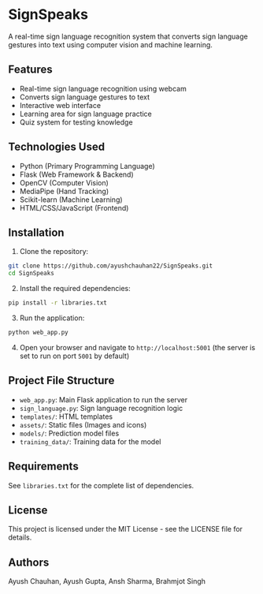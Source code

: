 # SignSpeaks

A real-time sign language recognition system that converts sign language gestures into text using computer vision and machine learning.

## Features

- Real-time sign language recognition using webcam
- Converts sign language gestures to text
- Interactive web interface
- Learning area for sign language practice
- Quiz system for testing knowledge

## Technologies Used

- Python (Primary Programming Language)
- Flask (Web Framework & Backend)
- OpenCV (Computer Vision)
- MediaPipe (Hand Tracking)
- Scikit-learn (Machine Learning)
- HTML/CSS/JavaScript (Frontend)

## Installation

1. Clone the repository:
```bash
git clone https://github.com/ayushchauhan22/SignSpeaks.git
cd SignSpeaks
```

2. Install the required dependencies:
```bash
pip install -r libraries.txt
```

3. Run the application:
```bash
python web_app.py
```

4. Open your browser and navigate to `http://localhost:5001` (the server is set to run on port `5001` by default)

## Project File Structure

- `web_app.py`: Main Flask application to run the server
- `sign_language.py`: Sign language recognition logic
- `templates/`: HTML templates
- `assets/`: Static files (Images and icons)
- `models/`: Prediction model files
- `training_data/`: Training data for the model

## Requirements

See `libraries.txt` for the complete list of dependencies.

## License

This project is licensed under the MIT License - see the LICENSE file for details.

## Authors

Ayush Chauhan, Ayush Gupta, Ansh Sharma, Brahmjot Singh
